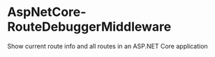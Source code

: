# AspNetCore-RouteDebuggerMiddleware
Show current route info and all routes in an ASP.NET Core application
